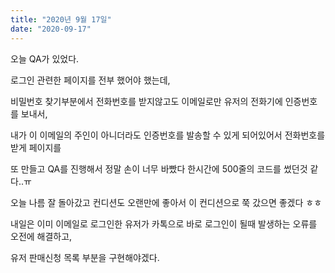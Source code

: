 ```yaml
---
title: "2020년 9월 17일"
date: "2020-09-17"
---
```


오늘 QA가 있었다.

로그인 관련한 페이지를 전부 했어야 했는데,

비밀번호 찾기부분에서 전화번호를 받지않고도 이메일로만 유저의 전화기에 인증번호를 보내서,

내가 이 이메일의 주인이 아니더라도 인증번호를 발송할 수 있게 되어있어서 전화번호를 받게 페이지를

또 만들고 QA를 진행해서 정말 손이 너무 바빴다 한시간에 500줄의 코드를 썼던것 같다..ㅠ

오늘 나름 잘 돌아갔고 컨디션도 오랜만에 좋아서 이 컨디션으로 쭉 갔으면 좋겠다 ㅎㅎ

내일은 이미 이메일로 로그인한 유저가 카톡으로 바로 로그인이 될때 발생하는 오류를 오전에 해결하고,

유저 판매신청 목록 부분을 구현해야겠다.
